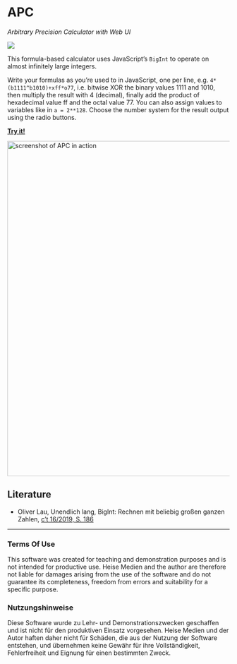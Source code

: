 # APC

_Arbitrary Precision Calculator with Web UI_

![](https://img.shields.io/github/license/607011/bincalc.svg)

This formula-based calculator uses JavaScript’s `BigInt` to operate on almost infinitely large integers. 

Write your formulas as you’re used to in JavaScript, one per line, e.g. `4*(b1111^b1010)+xff*o77`, i.e. bitwise XOR the binary values 1111 and 1010, then multiply the result with 4 (decimal), finally add the product of hexadecimal value ff and the octal value 77. You can also assign values to variables like in `a = 2**128`. Choose the number system for the result output using the radio buttons.

**[Try it!](https://607011.github.io/bincalc/)**

<img width="760" alt="screenshot of APC in action" src="https://github.com/607011/bincalc/assets/2240271/f2da867a-84e0-4e09-8b78-0ba75e504d29">

## Literature

 - Oliver Lau, Unendlich lang, BigInt: Rechnen mit beliebig großen ganzen Zahlen, [c’t 16/2019, S. 186](https://www.heise.de/select/ct/2019/16/1564400670423132)


---

### Terms Of Use

This software was created for teaching and demonstration purposes and is not intended for productive use. Heise Medien and the author are therefore not liable for damages arising from the use of the software and do not guarantee its completeness, freedom from errors and suitability for a specific purpose.

### Nutzungshinweise

Diese Software wurde zu Lehr- und Demonstrationszwecken geschaffen und ist nicht für den produktiven Einsatz vorgesehen. Heise Medien und der Autor haften daher nicht für Schäden, die aus der Nutzung der Software entstehen, und übernehmen keine Gewähr für ihre Vollständigkeit, Fehlerfreiheit und Eignung für einen bestimmten Zweck.

